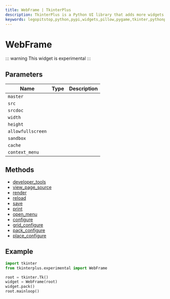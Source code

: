 ```yaml
---
title: WebFrame | TkinterPlus
description: TkinterPlus is a Python UI library that adds more widgets to Tkinter
keywords: legopitstop,python,pypi,widgets,pillow,pygame,tkinter,pythonpackage
---
```


# WebFrame <Badge type="warning" text="Experimental" />

::: warning
This widget is experimental
:::

## Parameters

| Name              | Type | Description |
| ----------------- | ---- | ----------- |
| `master`          |      |             |
| `src`             |      |             |
| `srcdoc`          |      |             |
| `width`           |      |             |
| `height`          |      |             |
| `allowfullscreen` |      |             |
| `sandbox`         |      |             |
| `cache`           |      |             |
| `context_menu`    |      |             |

## Methods

- [developer_tools](#developer_tools)
- [view_page_source](#view_page_source)
- [render](#render)
- [reload](#reload)
- [save](#save)
- [print](#print)
- [open_menu](#open_menu)
- [configure](#configure)
- [grid_configure](#grid_configure)
- [pack_configure](#pack_configure)
- [place_configure](#place_configure)

## Example

```py
import tkinter
from tkinterplus.experimental import WebFrame

root = tkinter.Tk()
widget = WebFrame(root)
widget.pack()
root.mainloop()
```
